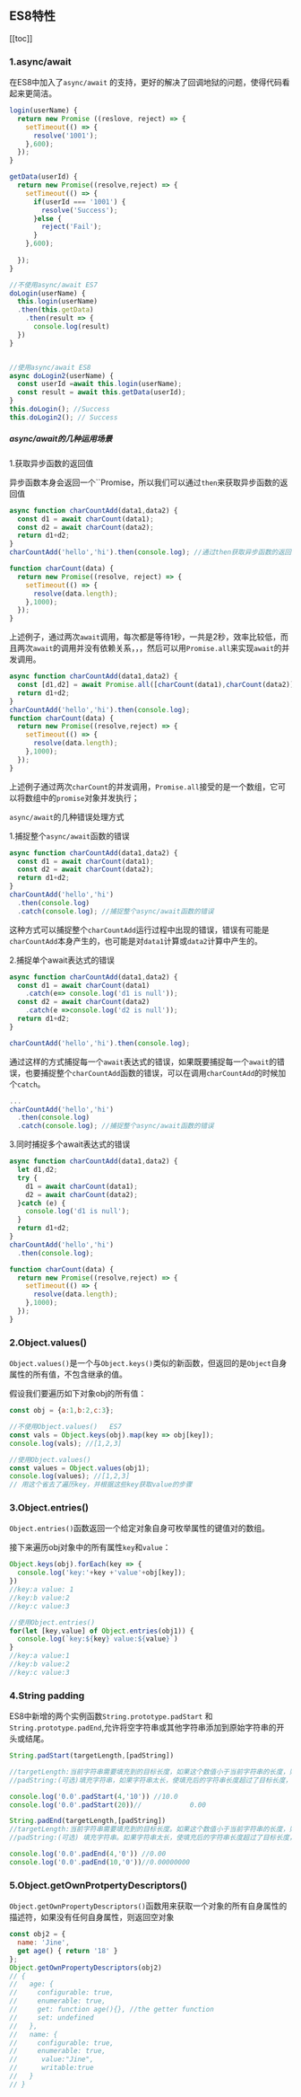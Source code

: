 ## ES8特性
[[toc]]
### 1.async/await 

在ES8中加入了`async/await` 的支持，更好的解决了回调地狱的问题，使得代码看起来更简洁。
```js
login(userName) {
  return new Promise ((reslove, reject) => {
    setTimeout(() => {
      resolve('1001');
    },600);
  });
}

getData(userId) {
  return new Promise((resolve,reject) => {
    setTimeout(() => {
      if(userId === '1001') {
        resolve('Success');
      }else {
        reject('Fail');
      }
    },600);
  
  });
}
```   
```js  
//不使用async/await ES7
doLogin(userName) {
  this.login(userName)
  .then(this.getData)
    .then(result => {
      console.log(result)
  })
}


//使用async/await ES8
async doLogin2(userName) {
  const userId =await this.login(userName); 
  const result = await this.getData(userId);
}
this.doLogin(); //Success
this.doLogin2(); // Success
```

##### async/await的几种运用场景

1.获取异步函数的返回值

异步函数本身会返回一个``Promise，所以我们可以通过`then`来获取异步函数的返回值
```js
async function charCountAdd(data1,data2) {
  const d1 = await charCount(data1);
  const d2 = await charCount(data2);
  return d1+d2;
}
charCountAdd('hello','hi').then(console.log); //通过then获取异步函数的返回值。

function charCount(data) {
  return new Promise((resolve, reject) => {
    setTimeout(() => {
      resolve(data.length);
    },1000);
  });
}
```
上述例子，通过两次`await`调用，每次都是等待1秒，一共是2秒，效率比较低，而且两次`await`的调用并没有依赖关系，，，然后可以用`Promise.all`来实现`await`的并发调用。
```js
async function charCountAdd(data1,data2) {
  const [d1,d2] = await Promise.all([charCount(data1),charCount(data2)]);
  return d1+d2;
}
charCountAdd('hello','hi').then(console.log);
function charCount(data) {
  return new Promise((resolve,reject) => {
    setTimeout(() => {
      resolve(data.length);
    },1000);
  });
}
```
上述例子通过两次`charCount`的并发调用，`Promise.all`接受的是一个数组，它可以将数组中的`promise`对象并发执行；

`async/await`的几种错误处理方式

1.捕捉整个`async/await`函数的错误
```js
async function charCountAdd(data1,data2) {
  const d1 = await charCount(data1);
  const d2 = await charCount(data2);
  return d1+d2;
}
charCountAdd('hello','hi')
  .then(console.log)
  .catch(console.log); //捕捉整个async/await函数的错误
```   

这种方式可以捕捉整个`charCountAdd`运行过程中出现的错误，错误有可能是`charCountAdd`本身产生的，也可能是对`data1`计算或`data2`计算中产生的。

2.捕捉单个await表达式的错误
```js
async function charCountAdd(data1,data2) {
  const d1 = await charCount(data1)
    .catch(e=> console.log('d1 is null'));
  const d2 = await charCount(data2)
    .catch(e =>console.log('d2 is null'));
  return d1+d2;	
}

charCountAdd('hello','hi').then(console.log);
```
通过这样的方式捕捉每一个`await`表达式的错误，如果既要捕捉每一个`await`的错误，也要捕捉整个`charCountAdd`函数的错误，可以在调用`charCountAdd`的时候加个`catch`。
```js
...
charCountAdd('hello','hi')
  .then(console.log)
  .catch(console.log); //捕捉整个async/await函数的错误
```
3.同时捕捉多个await表达式的错误

```js
async function charCountAdd(data1,data2) {
  let d1,d2;
  try {
    d1 = await charCount(data1);
    d2 = await charCount(data2);
  }catch (e) {
    console.log('d1 is null');
  }
  return d1+d2;
}
charCountAdd('hello','hi')
  .then(console.log);

function charCount(data) {
  return new Promise((resolve,reject) => {
    setTimeout(() => {
      resolve(data.length);
    },1000);
  });
}
```

### 2.Object.values()

`Object.values()`是一个与`Object.keys()`类似的新函数，但返回的是`Object`自身属性的所有值，不包含继承的值。

假设我们要遍历如下对象obj的所有值：
```js
const obj = {a:1,b:2,c:3};

//不使用Object.values()   ES7
const vals = Object.keys(obj).map(key => obj[key]);
console.log(vals); //[1,2,3]

//使用Object.values()
const values = Object.values(obj1);
console.log(values); //[1,2,3]
// 用这个省去了遍历key，并根据这些key获取value的步骤
```
### 3.Object.entries()

`Object.entries()`函数返回一个给定对象自身可枚举属性的键值对的数组。

接下来遍历obj对象中的所有属性`key`和`value`：
```js
Object.keys(obj).forEach(key => {
  console.log('key:'+key +'value'+obj[key]);
})
//key:a value: 1
//key:b value:2
//key:c value:3

//使用Object.entries()
for(let [key,value] of Object.entries(obj1)) {
  console.log(`key:${key} value:${value}`)
}
//key:a value:1
//key:b value:2
//key:c value:3
```   

### 4.String padding

ES8中新增的两个实例函数`String.prototype.padStart` 和`String.prototype.padEnd`,允许将空字符串或其他字符串添加到原始字符串的开头或结尾。
```js
String.padStart(targetLength,[padString])

//targetLength:当前字符串需要填充到的目标长度，如果这个数值小于当前字符串的长度，则返回当前字符串本身
//padString:(可选)填充字符串，如果字符串太长，使填充后的字符串长度超过了目标长度，则只保留最左侧部分，其他部分会被截断，此参数的缺省值为“”

console.log('0.0'.padStart(4,'10')) //10.0
console.log('0.0'.padStart(20))//            0.00

String.padEnd(targetLength,[padString])
//targetLength:当前字符串需要填充到的目标长度。如果这个数值小于当前字符串的长度，则返回当前字符串本身。
//padString:(可选) 填充字符串。如果字符串太长，使填充后的字符串长度超过了目标长度，则只保留最左侧的部分，其他部分会被截断，此参数的缺省值为 " ";  

console.log('0.0'.padEnd(4,'0')) //0.00    
console.log('0.0'.padEnd(10,'0'))//0.00000000
```   

### 5.Object.getOwnProtpertyDescriptors()

`Object.getOwnPropertyDescriptors()`函数用来获取一个对象的所有自身属性的描述符，如果没有任何自身属性，则返回空对象
```js
const obj2 = {
  name: 'Jine',
  get age() { return '18' }
};
Object.getOwnPropertyDescriptors(obj2)
// {
//   age: {
//     configurable: true,
//     enumerable: true,
//     get: function age(){}, //the getter function
//     set: undefined
//   },
//   name: {
//     configurable: true,
//     enumerable: true,
//		value:"Jine",
//		writable:true
//   }
// }
```   

